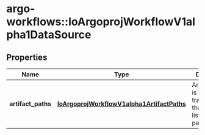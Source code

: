 # argo-workflows::IoArgoprojWorkflowV1alpha1DataSource

## Properties
Name | Type | Description | Notes
------------ | ------------- | ------------- | -------------
**artifact_paths** | [**IoArgoprojWorkflowV1alpha1ArtifactPaths**](IoArgoprojWorkflowV1alpha1ArtifactPaths.md) | ArtifactPaths is a data transformation that collects a list of artifact paths | [optional] 


